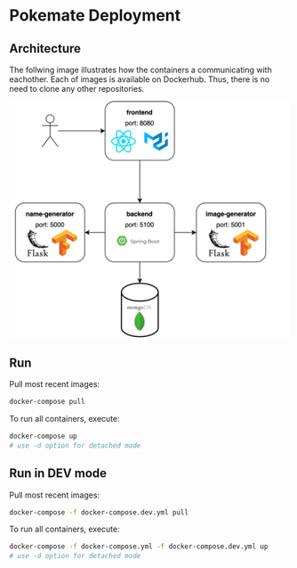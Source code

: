# Pokemate Deployment

## Architecture

The follwing image illustrates how the containers a communicating with eachother. Each of images is available on Dockerhub. Thus, there is no need to clone any other repositories.

![Image description](./documentation/pokemate-architecture.png)

## Run

Pull most recent images:

```bash
docker-compose pull
```

To run all containers, execute:

```bash
docker-compose up
# use -d option for detached mode
```

## Run in DEV mode

Pull most recent images:

```bash
docker-compose -f docker-compose.dev.yml pull
```

To run all containers, execute:

```bash
docker-compose -f docker-compose.yml -f docker-compose.dev.yml up
# use -d option for detached mode
```
